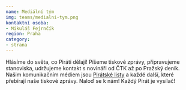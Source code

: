 ```yaml
---
name: Mediální tým
img: teams/medialni-tym.png
kontaktní osoba: 
- Mikuláš Fejrnčík
region: Praha
category: 
- strana
---
```


Hlásíme do světa, co Piráti dělají! Píšeme tiskové zprávy, připravujeme stanoviska, udržujeme kontakt s novináři od ČTK až po Pražský deník. Našim komunikačním médiem jsou [Pirátské listy](http://www.piratskelisty.cz/) a každé další, které přebírají naše tiskové zprávy. Naloď se k nám! Každý Pirát je vysílač!
